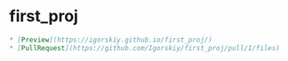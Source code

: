 # first_proj
```markdown
* [Preview](https://igorskiy.github.io/first_proj/)
* [PullRequest](https://github.com/Igorskiy/first_proj/pull/1/files)
```